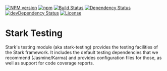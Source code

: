 [![NPM version](https://img.shields.io/npm/v/@nationalbankbelgium/stark-testing.svg?logo=npm&logoColor=fff&label=npm+package&color=limegreen)](https://www.npmjs.com/package/@nationalbankbelgium/stark-testing)
[![npm](https://img.shields.io/npm/dm/@nationalbankbelgium/stark-testing.svg?logo=npm)](https://www.npmjs.com/package/@nationalbankbelgium/stark-testing)
[![Build Status](https://github.com/NationalBankBelgium/stark/workflows/build/badge.svg)](https://github.com/NationalBankBelgium/stark/actions?query=workflow%3Abuild)
[![Dependency Status](https://img.shields.io/david/nationalbankbelgium/stark-testing)](https://david-dm.org/NationalBankBelgium/stark-testing)
[![devDependency Status](https://img.shields.io/david/dev/nationalbankbelgium/stark-testing?label=devDependencies)](https://david-dm.org/NationalBankBelgium/stark-testing#info=devDependencies)
[![License](https://img.shields.io/npm/l/@nationalbankbelgium/stark-testing)](LICENSE)

# Stark Testing

Stark's testing module (aka stark-testing) provides the testing facilities of the Stark framework.
It includes the default testing dependencies that we recommend (Jasmine/Karma) and provides configuration files for those, as well as support for code coverage reports.
